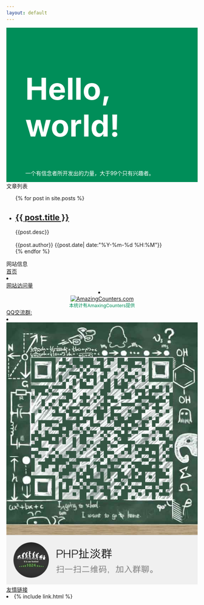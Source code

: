 ```yaml
---
layout: default
---
```

<div class="jumbotron" style="padding-left:50px;position: relative;background-color:#008e59;color:#fff">
  <h1 style="float: left;width:100%;font-size:80px;text-align:left">Hello, world!</h1>
  <p style="float: left;">一个有信念者所开发出的力量，大于99个只有兴趣者。</p>
	<div style="clear: both;"></div>
</div>
<div class="container">
	<div class="row">
		<div class="col-md-8">
			<div class="panel panel-default" style="text-align: left">
			  <div class="panel-heading"><span class="glyphicon glyphicon-zoom-in"></span> 文章列表</div>
			  <div class="panel-body">
			      <div data-am-widget="list_news" class="am-list-news am-list-news-default" >
				  <!--列表标题-->
						  <div class="am-list-news-bd">
							  <ul class="am-list">
							      {% for post in site.posts %}
								      <li class="am-g am-list-item-desced">
								          <a href="{{ post.url }}" class="am-list-item-hd "><h2>{{ post.title }}</h2></a>
								          <div class="am-list-item-text">
								          	{{post.desc}}
								          </div>
								          <br>
								          <div style="font-size:14px;"><span class="glyphicon glyphicon-user"></span> {{post.author}} <span class="glyphicon glyphicon-time"></span> {{post.date| date:"%Y-%m-%d %H:%M"}} </div>
								      </li>
					                {% endfor %}
							  </ul>
						  </div>
				    </div>
			  </div>
			</div>
		</div>
		<div class="col-md-4">
		<div class="panel panel-default" style="text-align: left">
		  <div class="panel-heading"><span class="glyphicon glyphicon-download"></span> 网站信息</div>
		  <div class="panel-body">
		    <div class="list-group">
			  <a href="#" class="list-group-item disabled">
			     首页
			  </a>
			  <li class="list-group-item">
				  <a href="https://github.com/Neroxiezi" target="_blank" class="am-icon-btn am-icon-github"></a>
                  <a id="subscribe-link" class="am-icon-btn am-icon-rss" title="Subscribe" aria-label="Subscribe" href="./feed.xml"></a>
				  <a href="##" class="am-icon-btn am-icon-twitter"></a>
				  <a href="##" class="am-icon-btn am-icon-facebook"></a>
			  </li>
			  <a href="#" class="list-group-item disabled">网站访问量</a>
			  <li class="list-group-item" style="text-align:center">
			  <div align="center"><a href="http://friday-go.cc/"><img border="0" src="http://cc.amazingcounters.com/counter.php?i=3219889&c=9659980" alt="AmazingCounters.com"></a></div>
			  <span style="color:#008e59;font-size:12px;">本统计有AmaxingCounters提供</span>
			  <!-- http://www.amazingcounters.com -->
			  </li>
			   <a href="#" class="list-group-item disabled">QQ交流群:</a>
			   <li class="list-group-item">
			   <img src='./images/qqer.png'>
			   </li>
			  <a href="#" class="list-group-item disabled">友情链接</a>
			  <li class="list-group-item">
			    {% include link.html %}
			  </li>
			</div>
		  </div>
		</div>
		</div>
	</div>
</div>
